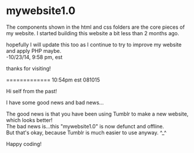 mywebsite1.0
============
The components shown in the html and css folders are the core pieces of my website. I started building this website a bit less than 2 months ago. 
  
hopefully I will update this too as I continue to try to improve my website and apply PHP maybe.   
-10/23/14, 9:58 pm, est  

thanks for visiting!

=============
10:54pm est 081015

Hi self from the past!  
  
I have some good news and bad news...  
  
The good news is that you have been using Tumblr to make a new website, which looks better!  
The bad news is...this "mywebsite1.0" is now defunct and offline.  
But that's okay, because Tumblr is much easier to use anyway. ^_^  
  
Happy coding! 
